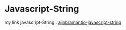# Javascript-String

my link javascript-String : [ajinbramantio-javascript-string](javascript-string.netlify.com)
